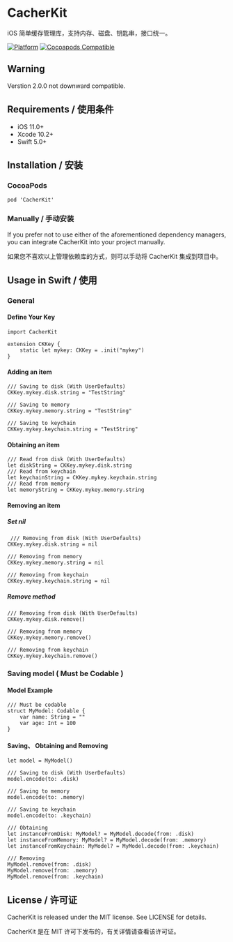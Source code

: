 # CacherKit

iOS 简单缓存管理库，支持内存、磁盘、钥匙串，接口统一。

[![Platform](https://img.shields.io/cocoapods/p/CacherKit.svg?style=flat)](https://github.com/ZuopanYao/CacherKit)
[![Cocoapods Compatible](https://img.shields.io/cocoapods/v/CacherKit.svg)](https://cocoapods.org/pods/CacherKit)

## Warning

Verstion 2.0.0 not downward compatible.

## Requirements / 使用条件

- iOS 11.0+ 
- Xcode 10.2+
- Swift 5.0+


## Installation / 安装

### CocoaPods

```
pod 'CacherKit'
```

### Manually / 手动安装

If you prefer not to use either of the aforementioned dependency managers, you can integrate CacherKit into your project manually.

如果您不喜欢以上管理依赖库的方式，则可以手动将 CacherKit 集成到项目中。


## Usage in Swift / 使用

### General

#### Define Your Key
```
import CacherKit

extension CKKey {
    static let mykey: CKKey = .init("mykey")
}

```

#### Adding an item
```
/// Saving to disk (With UserDefaults)
CKKey.mykey.disk.string = "TestString"
        
/// Saving to memory
CKKey.mykey.memory.string = "TestString"
        
/// Saving to keychain
CKKey.mykey.keychain.string = "TestString"
```

#### Obtaining an item 

```
/// Read from disk (With UserDefaults)
let diskString = CKKey.mykey.disk.string
/// Read from keychain
let keychainString = CKKey.mykey.keychain.string
/// Read from memory
let memoryString = CKKey.mykey.memory.string
```

#### Removing an item
##### Set nil
```
 /// Removing from disk (With UserDefaults)
CKKey.mykey.disk.string = nil
    
/// Removing from memory
CKKey.mykey.memory.string = nil
    
/// Removing from keychain
CKKey.mykey.keychain.string = nil
```

##### Remove method
```
/// Removing from disk (With UserDefaults)
CKKey.mykey.disk.remove()
    
/// Removing from memory
CKKey.mykey.memory.remove()
    
/// Removing from keychain
CKKey.mykey.keychain.remove()
```

### Saving model ( Must be Codable )

#### Model Example

```
/// Must be codable
struct MyModel: Codable {
    var name: String = ""
    var age: Int = 100
}

```

#### Saving、 Obtaining and Removing

```
let model = MyModel()
        
/// Saving to disk (With UserDefaults)
model.encode(to: .disk)
    
/// Saving to memory
model.encode(to: .memory)
    
/// Saving to keychain
model.encode(to: .keychain)
    
/// Obtaining
let instanceFromDisk: MyModel? = MyModel.decode(from: .disk)
let instanceFromMemory: MyModel? = MyModel.decode(from: .memory)
let instanceFromKeychain: MyModel? = MyModel.decode(from: .keychain)
        
/// Removing
MyModel.remove(from: .disk)
MyModel.remove(from: .memory)
MyModel.remove(from: .keychain)
```


## License / 许可证

CacherKit is released under the MIT license. See LICENSE for details.

CacherKit 是在 MIT 许可下发布的，有关详情请查看该许可证。